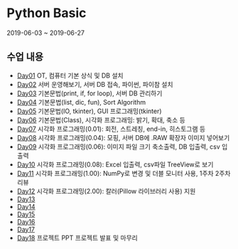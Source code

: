 # Python Basic

2019-06-03 ~ 2019-06-27

## 수업 내용
- [Day01](./Markdown/python_01.md) OT, 컴퓨터 기본 상식 및 DB 설치
- [Day02](./Markdown/python_02.md) 서버 운영해보기, 서버 DB 접속, 파이썬, 파이참 설치
- [Day03](./Markdown/python_03.md) 기본문법(print, if, for loop), 서버 DB 관리하기
- [Day04](./Markdown/python_04.md) 기본문법(list, dic, fun), Sort Algorithm
- [Day05](./Markdown/python_05.md) 기본문법(IO, tkinter),  GUI 프로그래밍(tkinter)
- [Day06](./Markdown/python_06.md) 기본문법(Class), 시각화 프로그래밍: 밝기, 확대, 축소 등
- [Day07](./Markdown/python_07.md) 시각화 프로그래밍(0.01): 회전, 스트레칭, end-in, 히스토그램 등
- [Day08](./Markdown/python_08.md) 시각화 프로그래밍(0.04): 모핑, 서버 DB에 .RAW 확장자 이미지 넣어보기
- [Day09](./Markdown/python_09.md) 시각화 프로그래밍(0.06): 이미지 파일 크기 축소출력, DB 입출력, csv 입출력 
- [Day10](./Markdown/python_10.md) 시각화 프로그래밍(0.08): Excel 입출력, csv파일 TreeView로 보기
- [Day11](./Markdown/python_11.md) 시각화 프로그래밍(1.00): NumPy로 변경 및 더블 모니터 사용, 1주차 2주차 리뷰
- [Day12](./Markdown/python_12.md) 시각화 프로그래밍(2.00): 칼러(Pillow 라이브러리 사용) 지원
- [Day13](./Markdown/python_13.md)
- [Day14](./Markdown/python_14.md)
- [Day15](./Markdown/python_15.md)
- [Day16](./Markdown/python_16.md)
- [Day17](./Markdown/python_17.md)
- [Day18](./Visualization%20&%20Deep%20Learning.pdf) 프로젝트 PPT 프로젝트 발표 및 마무리